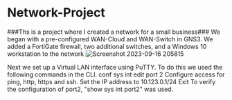# Network-Project
 ###Ths is a project where I created a network for a small business###
We began with a pre-configured WAN-Cloud and WAN-Switch in GNS3. We added a FortiGate firewall, two additional switches, and a Windows 10 workstation to the network
![Screenshot 2023-09-16 205815](https://github.com/GitRoss16/Network-Project/assets/144251501/d351e4df-58bc-4bc6-803d-a3c035cef604)

Next we set up a Virtual LAN interface using PuTTY.
To do this we used the following commands in the CLI.
conf sys int 
edit port 2 
Configure access for ping, http, https and ssh.
Set the IP address to 10.123.0.1/24
Exit
To verify the configuration of port2, "show sys int port2" was used. 
<put pic here>
